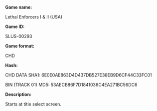 **Game name:**

Lethal Enforcers I & II (USA)

**Game ID:**

SLUS-00293

**Game format:**

CHD

**Hash:**

CHD DATA SHA1: 6E0E0AE863D4D437DB527E38EB9D6CF44C33FC01

BIN (TRACK 01) MD5: 53AECB86F7D1841036C4EA271BC56DC6

**Description:**

Starts at title select screen.